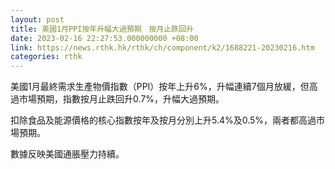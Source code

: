 ```yaml
---
layout: post
title: 美國1月PPI按年升幅大過預期　按月止跌回升
date: 2023-02-16 22:27:53.000000000 +08:00
link: https://news.rthk.hk/rthk/ch/component/k2/1688221-20230216.htm
categories: rthk
---
```


美國1月最終需求生產物價指數（PPI）按年上升6%，升幅連續7個月放緩，但高過市場預期，指數按月止跌回升0.7%，升幅大過預期。

扣除食品及能源價格的核心指數按年及按月分別上升5.4%及0.5%，兩者都高過市場預期。

數據反映美國通脹壓力持續。
